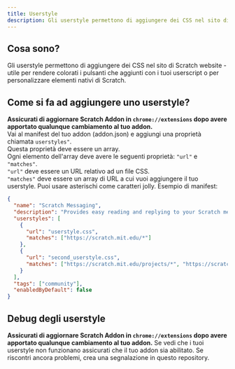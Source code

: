 ```yaml
---
title: Userstyle
description: Gli userstyle permettono di aggiungere dei CSS nel sito di Scratch website - utile per rendere colorati i pulsanti che aggiungi con i tuoi userscript o per personalizzare elementi nativi di Scratch.
---
```

## Cosa sono?
Gli userstyle permettono di aggiungere dei CSS nel sito di Scratch website - utile per rendere colorati i pulsanti che aggiunti con i tuoi userscript o per personalizzare elementi nativi di Scratch.

## Come si fa ad aggiungere uno userstyle?
**Assicurati di aggiornare Scratch Addon in `chrome://extensions` dopo avere apportato qualunque cambiamento al tuo addon.**  
Vai al manifest del tuo addon (addon.json) e aggiungi una proprietà chiamata `userstyles"`.  
Questa proprietà deve essere un array.  
Ogni elemento dell'array deve avere le seguenti proprietà: `"url"` e `"matches"`.  
`"url"` deve essere un URL relativo ad un file CSS.  
`"matches"` deve essere un array di URL a cui vuoi aggiungere il tuo userstyle. Puoi usare asterischi come caratteri jolly.
Esempio di manifest:
```json
{
  "name": "Scratch Messaging",
  "description": "Provides easy reading and replying to your Scratch messages.",
  "userstyles": [
    {
      "url": "userstyle.css",
      "matches": ["https://scratch.mit.edu/*"]
    },
    {
      "url": "second_userstyle.css",
      "matches": ["https://scratch.mit.edu/projects/*", "https://scratch.mit.edu/users/*"]
    }
  ],
  "tags": ["community"],
  "enabledByDefault": false
}
```

## Debug degli userstyle
**Assicurati di aggiornare Scratch Addon in `chrome://extensions` dopo avere apportato qualunque cambiamento al tuo addon.** 
Se vedi che i tuoi userstyle non funzionano assicurati che il tuo addon sia abilitato. 
Se riscontri ancora problemi, crea una segnalazione in questo repository.
